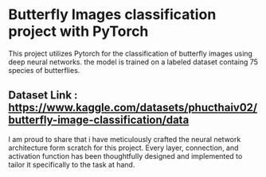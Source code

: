 # Butterfly Images classification project with PyTorch


This project utilizes Pytorch for the classification of butterfly images using deep neural networks. the model is trained on a labeled dataset containg 75 species of butterflies.

## Dataset Link : https://www.kaggle.com/datasets/phucthaiv02/butterfly-image-classification/data

I am proud to share that i have meticulously crafted the neural network architecture form scratch for this project. Every layer, connection, and activation function has been thoughtfully designed and implemented to tailor it specifically to the task at hand.
